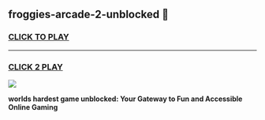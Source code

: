 
## froggies-arcade-2-unblocked 👋
<h3>
<a href="https://premium.freeplayer.one?title=froggies-arcade-2-unblocked&ref=14F">CLICK TO PLAY</a></h3>
<hr>

<h3>
<a href="https://premium.freeplayer.one?title=froggies-arcade-2-unblocked&ref=14F">CLICK 2 PLAY</a>
  
</h3>

<a href="https://premium.freeplayer.one?title=froggies-arcade-2-unblocked&ref=12F/"><img src="https://clearcache.store/games.png"></a>


**worlds hardest game unblocked: Your Gateway to Fun and Accessible Online Gaming**
